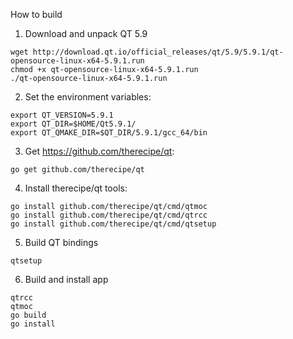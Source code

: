 How to build

1. Download and unpack QT 5.9
```
wget http://download.qt.io/official_releases/qt/5.9/5.9.1/qt-opensource-linux-x64-5.9.1.run
chmod +x qt-opensource-linux-x64-5.9.1.run
./qt-opensource-linux-x64-5.9.1.run
```
2. Set the environment variables:
```
export QT_VERSION=5.9.1
export QT_DIR=$HOME/Qt5.9.1/
export QT_QMAKE_DIR=$QT_DIR/5.9.1/gcc_64/bin
```
3. Get https://github.com/therecipe/qt:
```
go get github.com/therecipe/qt
```
4. Install therecipe/qt tools:
```
go install github.com/therecipe/qt/cmd/qtmoc
go install github.com/therecipe/qt/cmd/qtrcc
go install github.com/therecipe/qt/cmd/qtsetup
```
5. Build QT bindings
```
qtsetup
```
6. Build and install app
```
qtrcc
qtmoc
go build
go install
```
